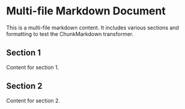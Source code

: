 # Multi-file Markdown Document

This is a multi-file markdown content. It includes various sections and formatting to test the ChunkMarkdown transformer.

## Section 1

Content for section 1.

## Section 2

Content for section 2.
